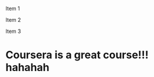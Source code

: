 <!doctype html>
<html>
  <div class="row">
    <span class="col-lg-4 col-md-6"> <p> Item 1 </p> </span> <span class="col-lg-4 col-md-6"> <p> Item 2 </p> </span> <span class="col-lg-4 col-md-6"> <p> Item 3 </p> </span>
  </div>
  <head>
  <title>Hello Coursera!</title>
  </head>
  <body>
  <h1>Coursera is a great course!!! hahahah</h1>
  </body>
</html>
